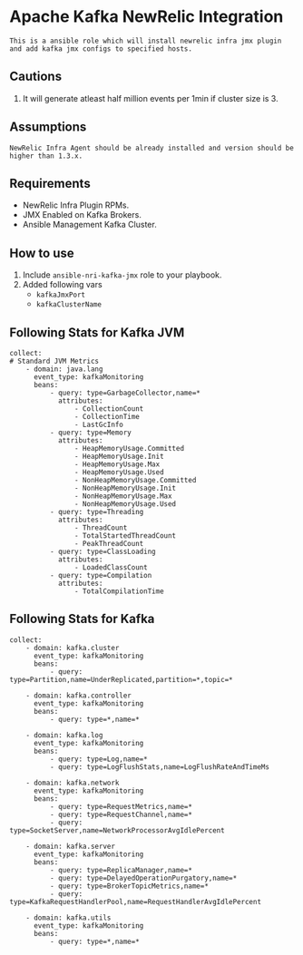 # Apache Kafka NewRelic Integration
```
This is a ansible role which will install newrelic infra jmx plugin and add kafka jmx configs to specified hosts. 
```
## Cautions
1. It will generate atleast half million events per 1min if cluster size is 3.

## Assumptions
```
NewRelic Infra Agent should be already installed and version should be higher than 1.3.x.
```

## Requirements
* NewRelic Infra Plugin RPMs.
* JMX Enabled on Kafka Brokers.
* Ansible Management Kafka Cluster.

## How to use
1. Include `ansible-nri-kafka-jmx` role to your playbook.
2. Added following vars
    * `kafkaJmxPort`
    * `kafkaClusterName`

## Following Stats for Kafka JVM
```
collect:
# Standard JVM Metrics
    - domain: java.lang
      event_type: kafkaMonitoring
      beans:
          - query: type=GarbageCollector,name=*
            attributes:
                - CollectionCount
                - CollectionTime
                - LastGcInfo
          - query: type=Memory
            attributes:
                - HeapMemoryUsage.Committed
                - HeapMemoryUsage.Init
                - HeapMemoryUsage.Max
                - HeapMemoryUsage.Used
                - NonHeapMemoryUsage.Committed
                - NonHeapMemoryUsage.Init
                - NonHeapMemoryUsage.Max
                - NonHeapMemoryUsage.Used
          - query: type=Threading
            attributes:
                - ThreadCount
                - TotalStartedThreadCount
                - PeakThreadCount
          - query: type=ClassLoading
            attributes:
                - LoadedClassCount
          - query: type=Compilation
            attributes:
                - TotalCompilationTime
```

## Following Stats for Kafka
```
collect:
    - domain: kafka.cluster
      event_type: kafkaMonitoring
      beans:
          - query: type=Partition,name=UnderReplicated,partition=*,topic=*

    - domain: kafka.controller
      event_type: kafkaMonitoring
      beans:
          - query: type=*,name=*

    - domain: kafka.log
      event_type: kafkaMonitoring
      beans:
          - query: type=Log,name=*
          - query: type=LogFlushStats,name=LogFlushRateAndTimeMs

    - domain: kafka.network
      event_type: kafkaMonitoring
      beans:
          - query: type=RequestMetrics,name=*
          - query: type=RequestChannel,name=*
          - query: type=SocketServer,name=NetworkProcessorAvgIdlePercent

    - domain: kafka.server
      event_type: kafkaMonitoring
      beans:
          - query: type=ReplicaManager,name=*
          - query: type=DelayedOperationPurgatory,name=*
          - query: type=BrokerTopicMetrics,name=*
          - query: type=KafkaRequestHandlerPool,name=RequestHandlerAvgIdlePercent

    - domain: kafka.utils
      event_type: kafkaMonitoring
      beans:
          - query: type=*,name=*
```
